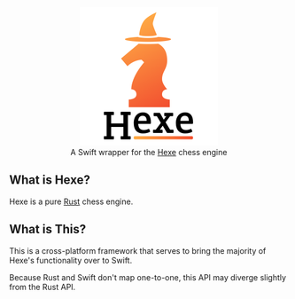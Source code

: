 <p align="center">
    <a href="https://github.com/hexe-rs/Hexe.swift/">
    <img src="https://raw.githubusercontent.com/hexe-rs/Hexe/assets/Icon/Swift/Icon.png" alt="Hexe" width="250">
    </a>
    <br>
    A Swift wrapper for the <a href="https://github.com/hexe-rs/Hexe">Hexe</a> chess engine
</p>

## What is Hexe?

Hexe is a pure [Rust] chess engine.

## What is This?

This is a cross-platform framework that serves to bring the majority of Hexe's functionality over to Swift.

Because Rust and Swift don't map one-to-one, this API may diverge slightly from the Rust API.

[Rust]: https://www.rust-lang.org/
